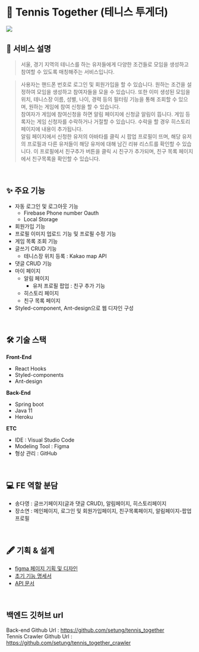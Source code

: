 # 🎾 Tennis Together (테니스 투게더)

<img src="https://user-images.githubusercontent.com/77109766/146639243-a4841316-5a04-49bc-b126-6bf346b7aa0d.png" />
<br />

## 📌 서비스 설명 

> 서울, 경기 지역의 테니스를 하는 유저들에게 다양한 조건들로 모임을 생성하고 참여할 수 있도록 매칭해주는 서비스입니다. 

> 사용자는 핸드폰 번호로 로그인 및 회원가입을 할 수 있습니다. 
원하는 조건을 설정하여 모임을 생성하고 참여자들을 모을 수 있습니다. 또한 이미 생성된 모임을 위치, 테니스장 이름, 성별, 나이, 경력 등의 필터링 기능을 통해 조회할 수 있으며, 원하는 게임에 참여 신청을 할 수 있습니다. <br />
참여자가 게임에 참여신청을 하면 알림 페이지에 신청글 알림이 뜹니다. 게임 등록자는 게임 신청자를 수락하거나 거절할 수 있습니다. 수락을 할 경우 히스토리 페이지에 내용이 추가됩니다. <br />
알림 페이지에서 신청한 유저의 아바타를 클릭 시 팝업 프로필이 뜨며, 해당 유저의 프로필과 다른 유저들이 해당 유저에 대해 남긴 리뷰 리스트를 확인할 수 있습니다. 이 프로필에서 친구추가 버튼을 클릭 시 친구가 추가되며, 친구 목록 페이지에서 친구목록을 확인할 수 있습니다.
<br />

## ✨ 주요 기능
- 자동 로그인 및 로그아웃 기능 
  - Firebase Phone number Oauth
  - Local Storage
- 회원가입 기능 
- 프로필 이미지 업로드 기능 및 프로필 수정 기능
- 게임 목록 조회 기능
- 글쓰기 CRUD 기능
  - 테니스장 위치 등록 : Kakao map API
- 댓글 CRUD 기능
- 마이 페이지
  - 알림 페이지 
    - 유저 프로필 팝업 : 친구 추가 기능
  - 히스토리 페이지
  - 친구 목록 페이지 
- Styled-component, Ant-design으로 웹 디자인 구성 
<br />

## 🛠 기술 스택
<b>Front-End</b>
- React Hooks
- Styled-components
- Ant-design

<b>Back-End</b>
- Spring boot 
- Java 11 
- Heroku

<b>ETC</b>
- IDE : Visual Studio Code
- Modeling Tool : Figma
- 형상 관리 : GitHub
<br />

## 💻 FE 역할 분담
- 송다영 : 글쓰기페이지(글과 댓글 CRUD), 알림페이지, 히스토리페이지
- 장소연 : 메인페이지, 로그인 및 회원가입페이지, 친구목록페이지, 알림페이지-팝업프로필
<br />

## 🖋 기획 & 설계
- [figma 페이지 기획 및 디자인](https://www.figma.com/file/YWIJ8Lk48Q6UNTESElf8G2/%ED%85%8C%EB%8B%88%EC%8A%A4%ED%88%AC%EA%B2%8C%EB%8D%94?node-id=0%3A1)
- [초기 기능 명세서](https://www.notion.so/0c893d3b2bb048b3b50922a350545b59)
- [API 문서](https://www.notion.so/API-b392106bc51746e3b9aad7d152fb327b)
<br />

## 백엔드 깃허브 url
Back-end Github Url : https://github.com/setung/tennis_together <br />
Tennis Crawler Github Url : https://github.com/setung/tennis_together_crawler



